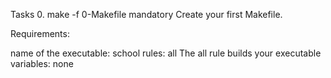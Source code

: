 Tasks
0. make -f 0-Makefile
mandatory
Create your first Makefile.

Requirements:

name of the executable: school
rules: all
The all rule builds your executable
variables: none
